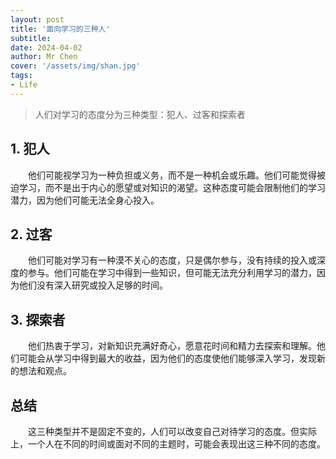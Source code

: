 ```yaml
---
layout: post
title: '面向学习的三种人'
subtitle: 
date: 2024-04-02
author: Mr Chen
cover: '/assets/img/shan.jpg'
tags: 
- Life
---
```



> 人们对学习的态度分为三种类型：犯人、过客和探索者

## 1. 犯人

&emsp;&emsp;他们可能视学习为一种负担或义务，而不是一种机会或乐趣。他们可能觉得被迫学习，而不是出于内心的愿望或对知识的渴望。这种态度可能会限制他们的学习潜力，因为他们可能无法全身心投入。

## 2. 过客

&emsp;&emsp;他们可能对学习有一种漠不关心的态度，只是偶尔参与，没有持续的投入或深度的参与。他们可能在学习中得到一些知识，但可能无法充分利用学习的潜力，因为他们没有深入研究或投入足够的时间。

## 3. 探索者

&emsp;&emsp;他们热衷于学习，对新知识充满好奇心，愿意花时间和精力去探索和理解。他们可能会从学习中得到最大的收益，因为他们的态度使他们能够深入学习，发现新的想法和观点。


## 总结
&emsp;&emsp;这三种类型并不是固定不变的，人们可以改变自己对待学习的态度。但实际上，一个人在不同的时间或面对不同的主题时，可能会表现出这三种不同的态度。




